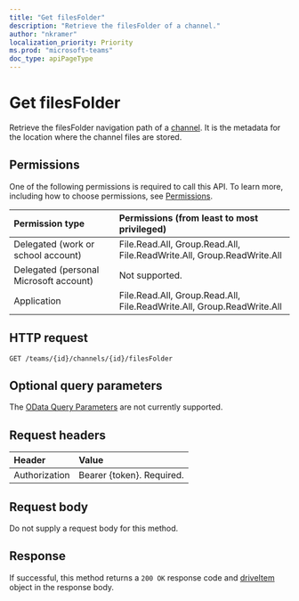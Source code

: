 ```yaml
---
title: "Get filesFolder"
description: "Retrieve the filesFolder of a channel."
author: "nkramer"
localization_priority: Priority
ms.prod: "microsoft-teams"
doc_type: apiPageType
---
```


# Get filesFolder


Retrieve the filesFolder navigation path of a [channel](../resources/channel.md). It is the metadata for the location where the channel files are stored.

## Permissions
One of the following permissions is required to call this API. To learn more, including how to choose permissions, see [Permissions](/graph/permissions-reference).

|Permission type      | Permissions (from least to most privileged)              |
|:--------------------|:---------------------------------------------------------|
|Delegated (work or school account) | File.Read.All, Group.Read.All, File.ReadWrite.All, Group.ReadWrite.All    |
|Delegated (personal Microsoft account) | Not supported.    |
|Application | File.Read.All, Group.Read.All, File.ReadWrite.All, Group.ReadWrite.All     |


## HTTP request
<!-- { "blockType": "ignored" } -->
```http
GET /teams/{id}/channels/{id}/filesFolder

```

## Optional query parameters

The [OData Query Parameters](https://developer.microsoft.com/graph/docs/concepts/query_parameters) are not currently supported.

## Request headers
| Header       | Value |
|:---------------|:--------|
| Authorization  | Bearer {token}. Required.  |

## Request body
Do not supply a request body for this method.

## Response

If successful, this method returns a `200 OK` response code and  [driveItem](../resources/driveitem.md) object in the response body.

<!-- uuid: 8fcb5dbc-d5aa-4681-8e31-b001d5168d79
2015-10-25 14:57:30 UTC -->
<!-- {
  "type": "#page.annotation",
  "description": "Get filesFolder",
  "keywords": "",
  "section": "documentation",
  "tocPath": "",
  "suppressions": [
  ]
}-->
